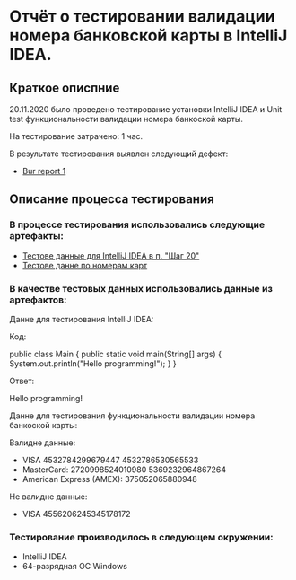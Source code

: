 # Отчёт о тестировании валидации номера банковской карты в IntelliJ IDEA.
## Краткое описпние
20.11.2020 было проведено тестирование установки IntelliJ IDEA и Unit test функциональности валидации номера банкоской карты.

На тестирование затрачено: 1 час.

В результате тестирования выявлен следующий дефект:
* [Bur report 1](https://github.com/SergeyQA13/Start-Java-1.1-2/issues/1#issue-746850944)

## Описание процесса тестирования
### В процессе тестирования использовались следующие артефакты:
* [Тестове данные для IntelliJ IDEA в п. "Шаг 20"](https://github.com/netology-code/javaqa-homeworks/blob/master/intro/idea.md) 
* [Тестове данне по номерам карт](https://www.freeformatter.com/credit-card-number-generator-validator.html)

### В качестве тестовых данных использовались данные из артефактов:

Данне для тестирования IntelliJ IDEA:

Код: 

public class Main {
  public static void main(String[] args) {
    System.out.println("Hello programming!");
  }
}

Ответ:

Hello programming!

Данне для тестирования функциональности валидации номера банкоской карты:

Валидне данные:

* VISA
4532784299679447
4532786530565533
* MasterCard:
2720998524010980
5369232964867264
* American Express (AMEX):
375052065880948

Не валидне данные:
* VISA
4556206245345178172

### Тестирование производилось в следующем окружении:
* IntelliJ IDEA
* 64-разрядная ОС Windows
